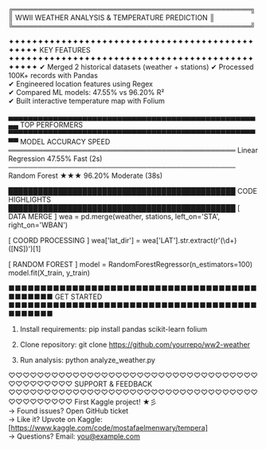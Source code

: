 ╔════════════════════════════════════════════════╗
║  WWII WEATHER ANALYSIS & TEMPERATURE PREDICTION ║
╚════════════════════════════════════════════════╝

✦✦✦✦✦✦✦✦✦✦✦✦✦✦✦✦✦✦✦✦✦✦✦✦✦✦✦✦✦✦✦✦✦✦✦✦✦✦✦✦✦✦✦✦✦✦✦
  KEY FEATURES                             
✦✦✦✦✦✦✦✦✦✦✦✦✦✦✦✦✦✦✦✦✦✦✦✦✦✦✦✦✦✦✦✦✦✦✦✦✦✦✦✦✦✦✦✦✦✦✦
✔ Merged 2 historical datasets (weather + stations)
✔ Processed 100K+ records with Pandas              
✔ Engineered location features using Regex        
✔ Compared ML models: 47.55% vs 96.20% R²         
✔ Built interactive temperature map with Folium    

▄▄▄▄▄▄▄▄▄▄▄▄▄▄▄▄▄▄▄▄▄▄▄▄▄▄▄▄▄▄▄▄▄▄▄▄▄▄▄▄▄▄▄▄▄▄▄▄▄▄▄▄
  TOP PERFORMERS                          
▀▀▀▀▀▀▀▀▀▀▀▀▀▀▀▀▀▀▀▀▀▀▀▀▀▀▀▀▀▀▀▀▀▀▀▀▀▀▀▀▀▀▀▀▀▀▀▀▀▀▀▀
  MODEL                ACCURACY    SPEED      
══════════════════════════════════════════════
  Linear Regression     47.55%      Fast (2s) 
──────────────────────────────────────────────
  Random Forest ★★★    96.20%      Moderate (38s)

██████████████████████████████████████████████
  CODE HIGHLIGHTS                         
██████████████████████████████████████████████
[ DATA MERGE ]
wea = pd.merge(weather, stations, 
               left_on='STA', right_on='WBAN')

[ COORD PROCESSING ]
wea['lat_dir'] = wea['LAT'].str.extract(r'(\d+)([NS])')[1]

[ RANDOM FOREST ]
model = RandomForestRegressor(n_estimators=100)
model.fit(X_train, y_train)

■■■■■■■■■■■■■■■■■■■■■■■■■■■■■■■■■■■■■■■■■■■■■■
  GET STARTED                             
■■■■■■■■■■■■■■■■■■■■■■■■■■■■■■■■■■■■■■■■■■■■■■
1. Install requirements:
   pip install pandas scikit-learn folium

2. Clone repository:
   git clone https://github.com/yourrepo/ww2-weather

3. Run analysis:
   python analyze_weather.py

♡♡♡♡♡♡♡♡♡♡♡♡♡♡♡♡♡♡♡♡♡♡♡♡♡♡♡♡♡♡♡♡♡♡♡♡♡♡♡♡♡♡♡♡
  SUPPORT & FEEDBACK                    
♡♡♡♡♡♡♡♡♡♡♡♡♡♡♡♡♡♡♡♡♡♡♡♡♡♡♡♡♡♡♡♡♡♡♡♡♡♡♡♡♡♡♡♡
First Kaggle project! ★彡  
→ Found issues? Open GitHub ticket  
→ Like it? Upvote on Kaggle: [https://www.kaggle.com/code/mostafaelmenwary/tempera]  
→ Questions? Email: you@example.com  
